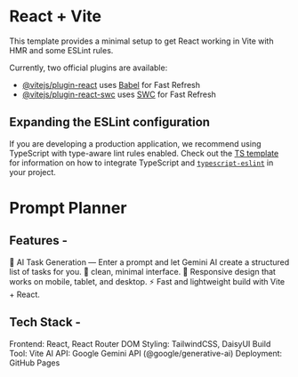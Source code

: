 # React + Vite

This template provides a minimal setup to get React working in Vite with HMR and some ESLint rules.

Currently, two official plugins are available:

- [@vitejs/plugin-react](https://github.com/vitejs/vite-plugin-react/blob/main/packages/plugin-react) uses [Babel](https://babeljs.io/) for Fast Refresh
- [@vitejs/plugin-react-swc](https://github.com/vitejs/vite-plugin-react/blob/main/packages/plugin-react-swc) uses [SWC](https://swc.rs/) for Fast Refresh

## Expanding the ESLint configuration

If you are developing a production application, we recommend using TypeScript with type-aware lint rules enabled. Check out the [TS template](https://github.com/vitejs/vite/tree/main/packages/create-vite/template-react-ts) for information on how to integrate TypeScript and [`typescript-eslint`](https://typescript-eslint.io) in your project.




# Prompt Planner

## Features -
🧠 AI Task Generation — Enter a prompt and let Gemini AI create a structured list of tasks for you.
🎨  clean, minimal interface.
📱 Responsive design that works on mobile, tablet, and desktop.
⚡ Fast and lightweight build with Vite + React.

## Tech Stack - 
Frontend: React, React Router DOM
Styling: TailwindCSS, DaisyUI
Build Tool: Vite
AI API: Google Gemini API (@google/generative-ai)
Deployment: GitHub Pages






       
